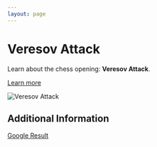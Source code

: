 ```yaml
---
layout: page
---
```

# Veresov Attack

Learn about the chess opening: **Veresov Attack**.

[Learn more](https://www.thechesswebsite.com/veresov-attack/)

![Veresov Attack](https://www.thechesswebsite.com/wp-content/uploads/2013/01/veresov-attack-featured.jpg)

## Additional Information

[Google Result](https://www.chess.com/openings/Richter-Veresov-Attack)
